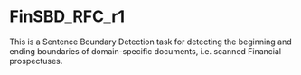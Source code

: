 # FinSBD_RFC_r1
This is a Sentence Boundary Detection task for detecting the beginning and ending boundaries of domain-specific documents, i.e. scanned Financial prospectuses.
